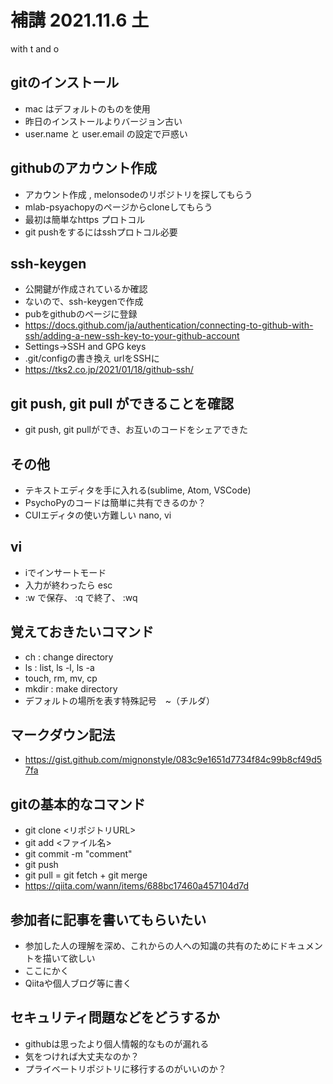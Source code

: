 # 補講 2021.11.6 土

with t and o

## gitのインストール
 - mac はデフォルトのものを使用
 - 昨日のインストールよりバージョン古い
 - user.name と user.email の設定で戸惑い

## githubのアカウント作成
 - アカウント作成 , melonsodeのリポジトリを探してもらう
 - mlab-psyachopyのページからcloneしてもらう
 - 最初は簡単なhttps プロトコル
 - git pushをするにはsshプロトコル必要

## ssh-keygen
 - 公開鍵が作成されているか確認
 - ないので、ssh-keygenで作成
 - pubをgithubのページに登録
 - https://docs.github.com/ja/authentication/connecting-to-github-with-ssh/adding-a-new-ssh-key-to-your-github-account
 - Settings->SSH and GPG keys
 - .git/configの書き換え urlをSSHに
 - https://tks2.co.jp/2021/01/18/github-ssh/


## git push, git pull ができることを確認
 - git push, git pullができ、お互いのコードをシェアできた


## その他
 - テキストエディタを手に入れる(sublime, Atom, VSCode)
 - PsychoPyのコードは簡単に共有できるのか？
 - CUIエディタの使い方難しい nano, vi

## vi
 - iでインサートモード
 - 入力が終わったら esc
 - :w で保存、 :q で終了、 :wq

## 覚えておきたいコマンド
 - ch : change directory
 - ls : list, ls -l, ls -a
 - touch, rm, mv, cp
 - mkdir : make directory
 - デフォルトの場所を表す特殊記号　~（チルダ） 

## マークダウン記法
 - https://gist.github.com/mignonstyle/083c9e1651d7734f84c99b8cf49d57fa

## gitの基本的なコマンド
 - git clone <リポジトリURL>
 - git add <ファイル名>
 - git commit -m "comment"
 - git push
 - git pull = git fetch + git merge
 - https://qiita.com/wann/items/688bc17460a457104d7d

## 参加者に記事を書いてもらいたい
 - 参加した人の理解を深め、これからの人への知識の共有のためにドキュメントを描いて欲しい
 - ここにかく
 - Qiitaや個人ブログ等に書く

## セキュリティ問題などをどうするか
 - githubは思ったより個人情報的なものが漏れる
 - 気をつければ大丈夫なのか？
 - プライベートリポジトリに移行するのがいいのか？


